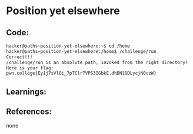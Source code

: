 # Position yet elsewhere
## Code:
```bash
hacker@paths~position-yet-elsewhere:~$ cd /home
hacker@paths~position-yet-elsewhere:/home$ /challenge/run
Correct!!!
/challenge/run is an absolute path, invoked from the right directory!
Here is your flag:
pwn.college{Ey1j7sVlQi_7pTClr7VPS3IGbkE.dhDN1QDLycjN0czW}
```
## Learnings:


## References:
none
